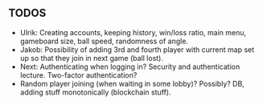 ## TODOS


- Ulrik: Creating accounts, keeping history, win/loss ratio, main menu, gameboard size, ball speed, randomness of angle.
- Jakob: Possibility of adding 3rd and fourth player with current map set up so that they join in next game (ball lost).
- Next: Authenticating when logging in? Security and authentication lecture. Two-factor authentication?
- Random player joining (when waiting in some lobby)?
Possibly? DB, adding stuff monotonically (blockchain stuff).
